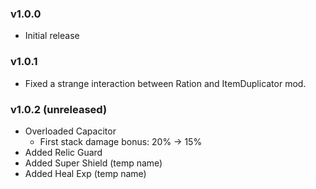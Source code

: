 ### v1.0.0
* Initial release

### v1.0.1
* Fixed a strange interaction between Ration and ItemDuplicator mod.

### v1.0.2 (unreleased)
* Overloaded Capacitor
    * First stack damage bonus: 20% -> 15%
* Added Relic Guard
* Added Super Shield (temp name)
* Added Heal Exp (temp name)